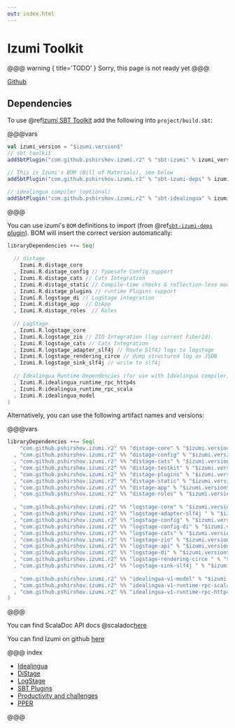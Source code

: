 ```yaml
---
out: index.html
---
```

Izumi Toolkit
=============

@@@ warning { title='TODO' }
Sorry, this page is not ready yet
@@@

[Github](https://github.com/pshirshov/izumi-r2)

Dependencies
------------

To use @ref[Izumi SBT Toolkit](sbt/00_sbt.md) add the following into `project/build.sbt`:

@@@vars
```scala
val izumi_version = "$izumi.version$"
// sbt toolkit
addSbtPlugin("com.github.pshirshov.izumi.r2" % "sbt-izumi" % izumi_version)

// This is Izumi's BOM (Bill of Materials), see below
addSbtPlugin("com.github.pshirshov.izumi.r2" % "sbt-izumi-deps" % izumi_version)

// idealingua compiler (optional)
addSbtPlugin("com.github.pshirshov.izumi.r2" % "sbt-idealingua" % izumi_version)
```
@@@


You can use izumi's `BOM` definitions to import (from @ref[`sbt-izumi-deps` plugin](sbt/00_sbt.md#bills-of-materials)). BOM will insert the correct version automatically:

```scala
libraryDependencies ++= Seq(
  
  // distage
    Izumi.R.distage_core
  , Izumi.R.distage_config // Typesafe Config support
  , Izumi.R.distage_cats // Cats Integration
  , Izumi.R.distage_static // Compile-time checks & reflection-less mode
  , Izumi.R.distage_plugins // runtime Plugins support
  , Izumi.R.logstage_di // LogStage integration
  , Izumi.R.distage_app  // DiApp
  , Izumi.R.distage_roles  // Roles
  
  // LogStage
  , Izumi.R.logstage_core
  , Izumi.R.logstage_zio // ZIO Integration (log current FiberId)
  , Izumi.R.logstage_cats // Cats Integration
  , Izumi.R.logstage_adapter_slf4j // Route Slf4J logs to logstage
  , Izumi.R.logstage_rendering_circe // dump structured log as JSON
  , Izumi.R.logstage_sink_slf4j // write to slf4j
  
  // Idealingua Runtime Dependencies (for use with Idealingua compiler)
  , Izumi.R.idealingua_runtime_rpc_http4s
  , Izumi.R.idealingua_runtime_rpc_scala
  , Izumi.R.idealingua_model
)
```

Alternatively, you can use the following artifact names and versions:

@@@vars
```scala
libraryDependencies ++= Seq(
    "com.github.pshirshov.izumi.r2" %% "distage-core" % "$izumi.version$"
  , "com.github.pshirshov.izumi.r2" %% "distage-config" % "$izumi.version$"
  , "com.github.pshirshov.izumi.r2" %% "distage-cats" % "$izumi.version$"
  , "com.github.pshirshov.izumi.r2" %% "distage-testkit" % "$izumi.version$"
  , "com.github.pshirshov.izumi.r2" %% "distage-plugins" % "$izumi.version$"
  , "com.github.pshirshov.izumi.r2" %% "distage-static" % "$izumi.version$"
  , "com.github.pshirshov.izumi.r2" %% "distage-app" % "$izumi.version$"
  , "com.github.pshirshov.izumi.r2" %% "distage-roles" % "$izumi.version$"
  
  , "com.github.pshirshov.izumi.r2" %% "logstage-core" % "$izumi.version$"
  , "com.github.pshirshov.izumi.r2" %% "logstage-adapter-slf4j " % "$izumi.version$"
  , "com.github.pshirshov.izumi.r2" %% "logstage-config" % "$izumi.version$"
  , "com.github.pshirshov.izumi.r2" %% "logstage-config-di" % "$izumi.version$"
  , "com.github.pshirshov.izumi.r2" %% "logstage-cats" % "$izumi.version$"
  , "com.github.pshirshov.izumi.r2" %% "logstage-zio" % "$izumi.version$"
  , "com.github.pshirshov.izumi.r2" %% "logstage-api" % "$izumi.version$"
  , "com.github.pshirshov.izumi.r2" %% "logstage-di" % "$izumi.version$"
  , "com.github.pshirshov.izumi.r2" %% "logstage-rendering-circe " % "$izumi.version$"
  , "com.github.pshirshov.izumi.r2" %% "logstage-sink-slf4j " % "$izumi.version$"
  
  , "com.github.pshirshov.izumi.r2" %% "idealingua-v1-model" % "$izumi.version$"
  , "com.github.pshirshov.izumi.r2" %% "idealingua-v1-runtime-rpc-scala" % "$izumi.version$"
  , "com.github.pshirshov.izumi.r2" %% "idealingua-v1-runtime-rpc-http4s" % "$izumi.version$"
)
```
@@@

You can find ScalaDoc API docs @scaladoc[here](izumi.index)

You can find Izumi on github [here](https://github.com/pshirshov/izumi-r2)

@@@ index

* [Idealingua](idealingua/00_idealingua.md)
* [DiStage](distage/00_distage.md)
* [LogStage](logstage/00_logstage.md)
* [SBT Plugins](sbt/00_sbt.md)
* [Productivity and challenges](manifesto/00_manifesto.md)
* [PPER](pper/00_pper.md)

@@@

